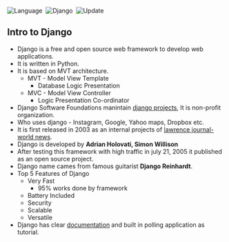 ![Language](https://img.shields.io/badge/Language-Python_3.10-important)&nbsp;
![Django](https://img.shields.io/badge/Framework-Django_2.2-important)&nbsp;
![Update](https://img.shields.io/badge/Last%20Update-September%2009,%202022-brightgreen)&nbsp;

## Intro to Django

* Django is a free and open source web framework to develop web applications.
* It is written in Python.
* It is based on MVT architecture.
    * MVT - Model View Template
        * Database Logic Presentation
    * MVC - Model View Controller
        * Logic Presentation Co-ordinator
* Django Software Foundations manintain [django projects](https://www.djangoproject.com/), It is non-profit organization.
* Who uses django - Instagram, Google, Yahoo maps, Dropbox etc.
* It is first released in 2003 as an internal projects of [lawrence journal-world news](https://www2.ljworld.com/).
* Django is developed by **Adrian Holovati, Simon Willison**
* After testing this framework with high traffic in july 21, 2005 it published as an open source project.
* Django name cames from famous guitarist **Django Reinhardt**.
* Top 5 Features of Django
    * Very Fast
        * 95% works done by framework
    * Battery Included
    * Security
    * Scalable
    * Versatile
* Django has clear [documentation](https://docs.djangoproject.com/en/4.1/) and built in polling application as tutorial.

